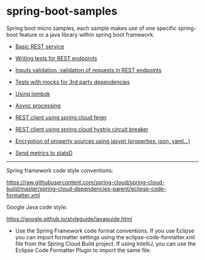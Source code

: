# spring-boot-samples

Spring boot micro samples, each sample makes use of one specific spring-boot feature or a java library within
spring boot framework.

- [Basic REST service](https://github.com/pragmatico/spring-boot-samples/tree/master/rest)

- [Writing tests for REST endpoints](https://github.com/pragmatico/spring-boot-samples/tree/master/rest-test)

- [Inputs validation, validation of requests in REST endpoints](https://github.com/pragmatico/spring-boot-samples/tree/master/hibernate-validation)

- [Tests with mocks for 3rd party dependencies](https://github.com/pragmatico/spring-boot-samples/tree/master/wiremock)

- [Using lombok](https://github.com/pragmatico/spring-boot-samples/tree/master/lombok)

- [Async processing](https://github.com/pragmatico/spring-boot-samples/tree/master/async)

- [REST client using spring cloud feign](https://github.com/pragmatico/spring-boot-samples/tree/master/feign)

- [REST client using spring cloud hystrix circuit breaker](https://github.com/pragmatico/spring-boot-samples/tree/master/hystrix)

- [Encryption of property sources using jasypt (properties, json, yaml...)](https://github.com/pragmatico/spring-boot-samples/tree/master/jasypt)

- [Send metrics to statsD](https://github.com/pragmatico/spring-boot-samples/tree/master/metrics-statsd)



---

Spring framework code style conventions:

https://raw.githubusercontent.com/spring-cloud/spring-cloud-build/master/spring-cloud-dependencies-parent/eclipse-code-formatter.xml

Google Java code style:

https://google.github.io/styleguide/javaguide.html

- Use the Spring Framework code format conventions. If you use Eclipse you can import formatter settings using the eclipse-code-formatter.xml file from the Spring Cloud Build project. If using IntelliJ, you can use the Eclipse Code Formatter Plugin to import the same file.

